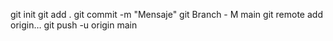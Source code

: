 git init
git add .
git commit -m "Mensaje"
git Branch - M main
git remote add origin…
git push -u origin main
